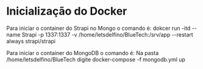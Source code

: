 # Inicialização do Docker

Para iniciar o container do Strapi no Mongo o comando é:
	dokcer run -itd --name Strapi -p 1337:1337 -v /home/letsdelfino/BlueTech:/srv/app --restart always strapi/strapi
	
Para iniciar o container do MongoDB o comando é: 
	Na pasta /home/letsdelfino/BlueTech digite 
		docker-compose -f mongodb.yml up
